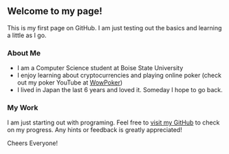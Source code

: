 ## Welcome to my page!

This is my first page on GitHub. I am just testing out the basics and learning a little as I go.

### About Me

- I am a Computer Science student at Boise State University
- I enjoy learning about cryptocurrencies and playing online poker (check out my poker YouTube at [WowPoker](https://www.youtube.com/channel/UCYjepRuZYBjKCDg6IU4bZSA))
- I lived in Japan the last 6 years and loved it. Someday I hope to go back.

### My Work

I am just starting out with programing. Feel free to [visit my GitHub](https://github.com/shaneball85) to check on my progress. Any hints or feedback is greatly appreciated!

Cheers Everyone!
